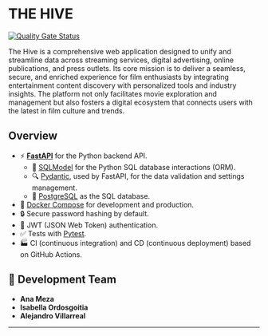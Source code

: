 # THE HIVE

[![Quality Gate Status](https://sonarcloud.io/api/project_badges/measure?project=ISCODEVUTB_StreamHive&metric=alert_status)](https://sonarcloud.io/summary/new_code?id=ISCODEVUTB_StreamHive)

The Hive is a comprehensive web application designed to unify and streamline data across streaming services, digital advertising, online publications, and press outlets. Its core mission is to deliver a seamless, secure, and enriched experience for film enthusiasts by integrating entertainment content discovery with personalized tools and industry insights. The platform not only facilitates movie exploration and management but also fosters a digital ecosystem that connects users with the latest in film culture and trends.

## Overview

- ⚡ [**FastAPI**](https://fastapi.tiangolo.com) for the Python backend API.
  - 🧰 [SQLModel](https://sqlmodel.tiangolo.com) for the Python SQL database interactions (ORM).
  - 🔍 [Pydantic](https://docs.pydantic.dev), used by FastAPI, for the data validation and settings management.
  - 💾 [PostgreSQL](https://www.postgresql.org) as the SQL database.
- 🐋 [Docker Compose](https://www.docker.com) for development and production.
- 🔒 Secure password hashing by default.
- 🔑 JWT (JSON Web Token) authentication.
- ✅ Tests with [Pytest](https://pytest.org).
- 🏭 CI (continuous integration) and CD (continuous deployment) based on GitHub Actions.

## 👥 Development Team

- **Ana Meza**
- **Isabella Ordosgoitia**
- **Alejandro Villarreal**

---
